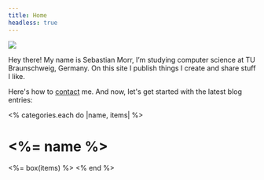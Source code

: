 ```yaml
---
title: Home
headless: true
---
```


<div class="intro">
<img src="/assets/images/avatar.png">

<p>Hey there! My name is Sebastian Morr, I’m studying computer science at TU Braunschweig, Germany. On this site I publish things I create and share stuff I like.</p>

<p>Here's how to <a href="/about/">contact</a> me. And now, let's get started with the latest blog entries:</p>
</div>

<% categories.each do |name, items| %>
<h1><%= name %></h1>
<%= box(items) %>
<% end %>
